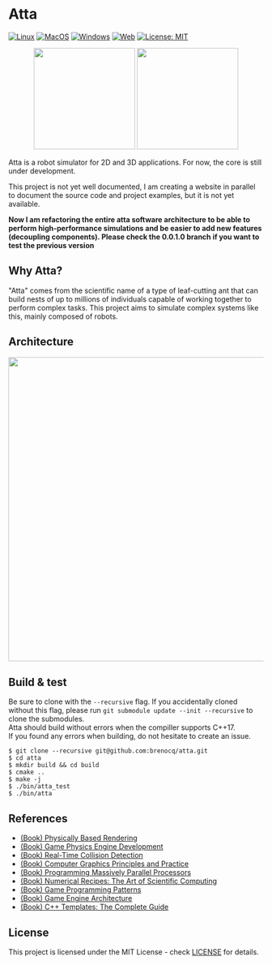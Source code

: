 # Atta

[![Linux](https://github.com/Brenocq/Atta/actions/workflows/linux.yml/badge.svg)](https://github.com/Brenocq/Atta/actions/workflows/linux.yml)
[![MacOS](https://github.com/Brenocq/Atta/actions/workflows/macos.yml/badge.svg)](https://github.com/Brenocq/Atta/actions/workflows/macos.yml)
[![Windows](https://github.com/Brenocq/Atta/actions/workflows/windows.yml/badge.svg)](https://github.com/Brenocq/Atta/actions/workflows/windows.yml)
[![Web](https://github.com/brenocq/atta/actions/workflows/web.yml/badge.svg)](https://github.com/brenocq/atta/actions/workflows/web.yml)
[![License: MIT](https://img.shields.io/badge/License-MIT-blue.svg)](LICENSE)

<p align="center">
 <img src="https://storage.googleapis.com/atta-images/evolution/2021-09-24.gif" height="200">
 <img src="https://storage.googleapis.com/atta-images/evolution/2021-09-08.gif" height="200">
</p>

Atta is a robot simulator for 2D and 3D applications. For now, the core is still under development.

This project is not yet well documented, I am creating a website in parallel to document the source code and project examples, but it is not yet available.

**Now I am refactoring the entire atta software architecture to be able to perform high-performance simulations and be easier to add new features (decoupling components). Please check the 0.0.1.0 branch if you want to test the previous version**

## Why Atta?
"Atta" comes from the scientific name of a type of leaf-cutting ant that can build nests of up to millions of individuals capable of working together to perform complex tasks.
This project aims to simulate complex systems like this, mainly composed of robots.

## Architecture
<p align="center">
 <img src="https://storage.googleapis.com/atta-images/main/arch-2021-09-08.png" height="600">
</p>

## Build & test
Be sure to clone with the `--recursive` flag. If you accidentally cloned without this flag, please run `git submodule update --init --recursive` to clone the submodules.\
Atta should build without errors when the compiller supports C++17.\
If you found any errors when building, do not hesitate to create an issue.

```
$ git clone --recursive git@github.com:brenocq/atta.git
$ cd atta
$ mkdir build && cd build
$ cmake ..
$ make -j
$ ./bin/atta_test
$ ./bin/atta
```

## References
- [(Book) Physically Based Rendering](http://www.pbr-book.org/)
- [(Book) Game Physics Engine Development](https://www.amazon.com/Game-Physics-Engine-Development-Commercial-Grade/dp/0123819768)
- [(Book) Real-Time Collision Detection](https://www.amazon.com/Real-Time-Collision-Detection-Interactive-Technology/dp/1558607323)
- [(Book) Computer Graphics Principles and Practice](http://cgpp.net/about.xml)
- [(Book) Programming Massively Parallel Processors](https://www.amazon.com/Programming-Massively-Parallel-Processors-Hands/dp/0128119861)
- [(Book) Numerical Recipes: The Art of Scientific Computing](http://numerical.recipes/com/storefront.html)
- [(Book) Game Programming Patterns](https://gameprogrammingpatterns.com)
- [(Book) Game Engine Architecture](https://www.gameenginebook.com)
- [(Book) C++ Templates: The Complete Guide](http://www.tmplbook.com)

## License
This project is licensed under the MIT License - check [LICENSE](LICENSE) for details.
